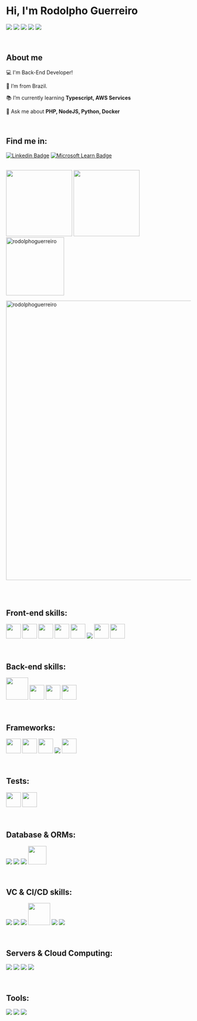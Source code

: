 
# Hi, I'm Rodolpho Guerreiro

![](https://img.shields.io/github/stars/pandao/editor.md.svg) ![](https://img.shields.io/github/forks/pandao/editor.md.svg) ![](https://img.shields.io/github/tag/pandao/editor.md.svg) ![](https://img.shields.io/github/release/pandao/editor.md.svg) ![](https://img.shields.io/github/issues/pandao/editor.md.svg) 

<br/>

## About me

💻 I'm Back-End Developer!

🏡 I’m from Brazil.

📚 I’m currently learning **Typescript, AWS Services**

💬 Ask me about **PHP, NodeJS, Python, Docker**

<br/>

## Find me in:

[![Linkedin Badge](https://img.shields.io/badge/LinkedIn-0077B5?style=for-the-badge&logo=linkedin&logoColor=white)](https://www.linkedin.com/in/rodolpho-guerreiro/)
[![Microsoft Learn Badge](https://img.shields.io/badge/Microsoft-0052CC?style=for-the-badge&logo=microsoft&logoColor=white)](https://docs.microsoft.com/pt-br/users/rodolphoguerreiro-5317/)

<br/>

<div>
    <img height="180em" src="https://github-readme-stats.vercel.app/api?username=rodolphoguerreiro&show_icons=true&theme=onedark&include_all_commits=true&count_private=true"/>
    <img height="180em" src="https://github-readme-stats.vercel.app/api/top-langs/?username=rodolphoguerreiro&layout=compact&langs_count=16&theme=onedark"/>
    <img onclick="https://github.com/rodolphoguerreiro/" align="center"   src="http://www.thejewelleryeditor.com/media/images_thumbnails/filer_public_thumbnails/old/16294/spacer.gif__1536x0_q75_crop-scale_subsampling-2_upscale-false.png" width="5" />
</div>


<div>
  <img align="center" src="https://github-readme-streak-stats.herokuapp.com/?user=rodolphoguerreiro&theme=onedark" alt="rodolphoguerreiro" height="158"/>
</div>

<div>
  <p align="left"> <a href="https://github.com/ryo-ma/github-profile-trophy"><img src="https://github-profile-trophy.vercel.app/?username=rodolphoguerreiro&theme=onedark" width="760" alt="rodolphoguerreiro" /></a> </p>
</div>

<br/>
<br/>

## Front-end skills:

<p>
    <img src="https://cdn.jsdelivr.net/gh/devicons/devicon/icons/html5/html5-original-wordmark.svg" height="40" />
    <img src="https://cdn.jsdelivr.net/gh/devicons/devicon/icons/css3/css3-original-wordmark.svg" height="40" />
    <img src="https://cdn.jsdelivr.net/gh/devicons/devicon/icons/sass/sass-original.svg" height="40" />
    <img src="https://cdn.jsdelivr.net/gh/devicons/devicon/icons/bootstrap/bootstrap-original.svg" height="40" />
    <img src="https://cdn.jsdelivr.net/gh/devicons/devicon/icons/react/react-original-wordmark.svg" height="40" />
    <img src="https://img.icons8.com/color/48/000000/webpack.png"/>
    <img src="https://cdn.jsdelivr.net/gh/devicons/devicon/icons/gulp/gulp-plain.svg" height="40" />
    <img src="https://cdn.jsdelivr.net/gh/devicons/devicon/icons/babel/babel-original.svg" height="40" />
</p>

<br />

## Back-end skills:

<p>
    <img src="https://cdn.jsdelivr.net/gh/devicons/devicon/icons/php/php-plain.svg" height="60" />
    <img src="https://cdn.jsdelivr.net/gh/devicons/devicon/icons/typescript/typescript-original.svg" height="40" />
    <img src="https://cdn.jsdelivr.net/gh/devicons/devicon/icons/nodejs/nodejs-original.svg" height="40" />
    <img src="https://cdn.jsdelivr.net/gh/devicons/devicon/icons/python/python-original-wordmark.svg" height="40" />
</p>

<br />

## Frameworks:

<p>
    <img src="https://cdn.jsdelivr.net/gh/devicons/devicon/icons/cakephp/cakephp-original.svg" height="40" />
    <img src="https://cdn.jsdelivr.net/gh/devicons/devicon/icons/yii/yii-original-wordmark.svg" height="40" />
    <img src="https://cdn.jsdelivr.net/gh/devicons/devicon/icons/laravel/laravel-plain.svg" height="40" />
    <img src="https://img.icons8.com/color/48/000000/wordpress.png"/>
    <img src="https://cdn.jsdelivr.net/gh/devicons/devicon/icons/meteor/meteor-original.svg" height="40" />
</p>

<br />

## Tests:
<p>
    <img src="https://cdn.jsdelivr.net/gh/devicons/devicon/icons/mocha/mocha-plain.svg" height="40" />
    <img src="https://cdn.jsdelivr.net/gh/devicons/devicon/icons/jest/jest-plain.svg" height="40" />
</p>

<br/>

## Database & ORMs:

<p>
    <img src="https://img.icons8.com/color/48/000000/postgreesql.png"/>
    <img src="https://img.icons8.com/color/48/000000/mysql-logo.png"/>
    <img src="https://img.icons8.com/color/48/000000/mongodb.png"/>
    <img src="https://cdn.jsdelivr.net/gh/devicons/devicon/icons/sequelize/sequelize-original.svg"
        height="50" />
</p>

<br/>

## VC & CI/CD skills:

<p>
    <img src="https://img.icons8.com/glyph-neue/64/000000/github.png"/>
    <img src="https://img.icons8.com/color/48/000000/gitlab.png"/>
    <img src="https://img.icons8.com/color/48/000000/jenkins.png"/>
    <img src="https://cdn.jsdelivr.net/gh/devicons/devicon/icons/composer/composer-original.svg" height="60" />
    <img src="https://img.icons8.com/color/48/000000/npm.png"/>
    <img src="https://img.icons8.com/external-tal-revivo-color-tal-revivo/48/000000/external-yarn-fast-reliable-and-secure-dependency-management-web-portal-logo-color-tal-revivo.png"/>
</p>

<br />

## Servers & Cloud Computing:

<p>
    <img src="https://img.icons8.com/color/48/000000/amazon-web-services.png"/>
    <img src="https://img.icons8.com/color/48/000000/google-cloud.png"/>
    <img src="https://img.icons8.com/color/48/000000/nginx.png"/>
    <img src="https://img.icons8.com/ios/50/000000/maven-ios.png"/>
</p>

<br/>

## Tools:

<p>
    <img src="https://img.icons8.com/color/48/000000/visual-studio--v2.png"/>
    <img src="https://img.icons8.com/color/48/000000/docker.png"/>
    <img src="https://img.icons8.com/dusk/48/000000/dbeaver.png"/>
</p>

<br/>
